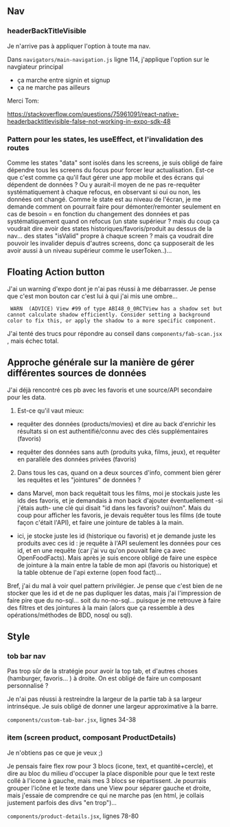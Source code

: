 ## Nav

### headerBackTitleVisible

Je n'arrive pas à appliquer l'option à toute ma nav.

Dans `navigators/main-navigation.js` ligne 114, j'applique l'option sur le navgiateur principal

- ça marche entre signin et signup
- ça ne marche pas ailleurs

Merci Tom:

<https://stackoverflow.com/questions/75961091/react-native-headerbacktitlevisible-false-not-working-in-expo-sdk-48>

### Pattern pour les states, les useEffect, et l'invalidation des routes

Comme les states "data" sont isolés dans les screens, je suis obligé de faire dépendre tous les screens du focus pour forcer leur actualisation. Est-ce que c'est comme ça qu'il faut gérer une app mobile et des écrans qui dépendent de données ? Ou y aurait-il moyen de ne pas re-requêter systématiquement à chaque refocus, en observant si oui ou non, les données ont changé. Comme le state est au niveau de l'écran, je me demande comment on pourrait faire pour démonter/remonter seulement en cas de besoin = en fonction du changement des données et pas systématiquement quand on refocus (un state supérieur ? mais du coup ça voudrait dire avoir des states historiques/favoris/produit au dessus de la nav... des states "isValid" propre à chaque screen ? mais ça voudrait dire pouvoir les invalider depuis d'autres screens, donc ça supposerait de les avoir aussi à un niveau supérieur comme le userToken..)...

## Floating Action button

J'ai un warning d'expo dont je n'ai pas réussi à me débarrasser. Je pense que c'est mon bouton car c'est lui à qui j'ai mis une ombre...

```
 WARN  (ADVICE) View #99 of type ABI48_0_0RCTView has a shadow set but cannot calculate shadow efficiently. Consider setting a background color to fix this, or apply the shadow to a more specific component.
```

J'ai tenté des trucs pour répondre au conseil dans `components/fab-scan.jsx` , mais échec total.

## Approche générale sur la manière de gérer différentes sources de données

J'ai déjà rencontré ces pb avec les favoris et une source/API secondaire pour les data.

1. Est-ce qu'il vaut mieux:

- requêter des données (products/movies) et dire au back d'enrichir les résultats si on est authentifié/connu avec des clés supplémentaires (favoris)

- requêter des données sans auth (produits yuka, films, jeux), et requêter en parallèle des données privées (favoris)

2. Dans tous les cas, quand on a deux sources d'info, comment bien gérer les requêtes et les "jointures" de données ?

- dans Marvel, mon back requêtait tous les films, moi je stockais juste les ids des favoris, et je demandais à mon back d'ajouter éventuellement -si j'étais auth- une clé qui disait "id dans les favoris? oui/non". Mais du coup pour afficher les favoris, je devais requêter tous les films (de toute façon c'était l'API), et faire une jointure de tables à la main.

- ici, je stocke juste les id (historique ou favoris) et je demande juste les produits avec ces id : je requête à l'API seulement les données pour ces id, et en une requête (car j'ai vu qu'on pouvait faire ça avec OpenFoodFacts). Mais après je suis encore obligé de faire une espèce de jointure à la main entre la table de mon api (favoris ou historique) et la table obtenue de l'api externe (open food fact)...

Bref, j'ai du mal à voir quel pattern privilégier. Je pense que c'est bien de ne stocker que les id et de ne pas dupliquer les datas, mais j'ai l'impression de faire pire que du no-sql... soit du no-no-sql... puisque je me retrouve à faire des filtres et des jointures à la main (alors que ça ressemble à des opérations/méthodes de BDD, nosql ou sql).

## Style

### tob bar nav

Pas trop sûr de la stratégie pour avoir la top tab, et d'autres choses (hamburger, favoris... ) à droite. On est obligé de faire un composant personnalisé ?

Je n'ai pas réussi à restreindre la largeur de la partie tab à sa largeur intrinséque. Je suis obligé de donner une largeur approximative à la barre.

`components/custom-tab-bar.jsx`, lignes 34-38

### item (screen product, composant ProductDetails)

Je n'obtiens pas ce que je veux ;)

Je pensais faire flex row pour 3 blocs (icone, text, et quantité+cercle), et dire au bloc du milieu d'occuper la place disponible pour que le text reste collé à l'icone à gauche, mais mes 3 blocs se répartissent. Je pourrais grouper l'icône et le texte dans une View pour séparer gauche et droite, mais j'essaie de comprendre ce qui ne marche pas (en html, je collais justement parfois des divs "en trop")...

`components/product-details.jsx`, lignes 78-80
